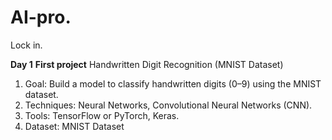 # AI-pro.
Lock in.

**Day 1** 
**First project** Handwritten Digit Recognition (MNIST Dataset) 
1.  Goal: Build a model to classify handwritten digits (0–9) using the MNIST dataset.
2.  Techniques: Neural Networks, Convolutional Neural Networks (CNN).
3.  Tools: TensorFlow or PyTorch, Keras.
4.  Dataset: MNIST Dataset
